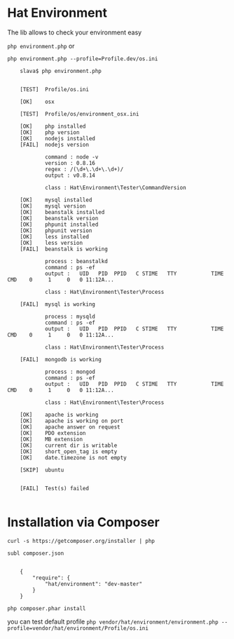 Hat Environment
===========
The lib allows to check your environment easy

`php environment.php` or

`php environment.php --profile=Profile.dev/os.ini`


```
    slava$ php environment.php


    [TEST]  Profile/os.ini

    [OK]    osx

    [TEST]  Profile/os/environment_osx.ini

    [OK]    php installed
    [OK]    php version
    [OK]    nodejs installed
    [FAIL]  nodejs version

            command : node -v
            version : 0.8.16
            regex : /(\d+\.\d+\.\d+)/
            output : v0.8.14

            class : Hat\Environment\Tester\CommandVersion

    [OK]    mysql installed
    [OK]    mysql version
    [OK]    beanstalk installed
    [OK]    beanstalk version
    [OK]    phpunit installed
    [OK]    phpunit version
    [OK]    less installed
    [OK]    less version
    [FAIL]  beanstalk is working

            process : beanstalkd
            command : ps -ef
            output :   UID   PID  PPID   C STIME   TTY           TIME CMD    0     1     0   0 11:12A...

            class : Hat\Environment\Tester\Process

    [FAIL]  mysql is working

            process : mysqld
            command : ps -ef
            output :   UID   PID  PPID   C STIME   TTY           TIME CMD    0     1     0   0 11:12A...

            class : Hat\Environment\Tester\Process

    [FAIL]  mongodb is working

            process : mongod
            command : ps -ef
            output :   UID   PID  PPID   C STIME   TTY           TIME CMD    0     1     0   0 11:12A...

            class : Hat\Environment\Tester\Process

    [OK]    apache is working
    [OK]    apache is working on port
    [OK]    apache answer on request
    [OK]    PDO extension
    [OK]    MB extension
    [OK]    current dir is writable
    [OK]    short_open_tag is empty
    [OK]    date.timezone is not empty

    [SKIP]  ubuntu


    [FAIL]  Test(s) failed


```

Installation via Composer
===========

`curl -s https://getcomposer.org/installer | php`

`subl composer.json`

```

    {
        "require": {
            "hat/environment": "dev-master"
        }
    }

```

`php composer.phar install`

you can test default profile
`php vendor/hat/environment/environment.php --profile=vendor/hat/environment/Profile/os.ini`
